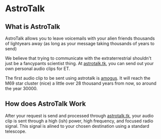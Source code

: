 # AstroTalk
## What is AstroTalk
AstroTalk allows you to leave voicemails with your alien friends thousands of lightyears away (as long as your message taking thousands of years to send)

We believe that trying to communicate with the extraterrestrial shouldn't just be a fancypants scientist thing. At [astrotalk.tk](astrotalk.tk), you can send out your own personal audio clips for ET. 

The first audio clip to be sent using astrotalk is [amogus](https://www.youtube.com/watch?v=8-NcrRzH0vA&ab_channel=Rainy). It will reach the M69 star cluster (nice) a little over 28 thousand years from now, so around the year 30000. 

## How does AstroTalk Work
After your request is send and processed through [astrotalk.tk](astrotalk.tk), your audio clip is sent through a high (ish) power, high frequency, and focused radio signal. This signal is alined to your chosen destination using a standard telescope. 